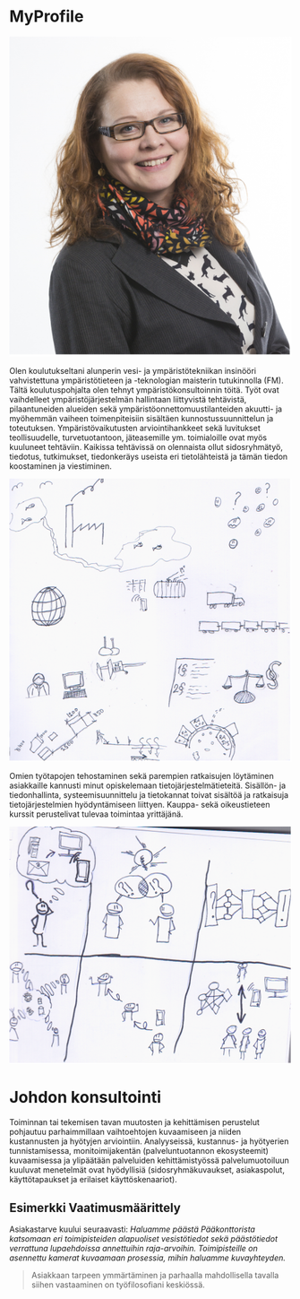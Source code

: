 # MyProfile
![OmaKuva](https://raw.githubusercontent.com/rinwall-admin/MyProfile/master/omakuva600x.png)

Olen koulutukseltani alunperin vesi- ja ympäristötekniikan insinööri vahvistettuna ympäristötieteen ja -teknologian maisterin tutukinnolla (FM). Tältä koulutuspohjalta olen tehnyt ympäristökonsultoinnin töitä. Työt ovat vaihdelleet ympäristöjärjestelmän hallintaan liittyvistä tehtävistä, pilaantuneiden alueiden sekä ympäristöonnettomuustilanteiden akuutti- ja myöhemmän vaiheen toimenpiteisiin sisältäen kunnostussuunnittelun ja toteutuksen. Ympäristövaikutusten arviointihankkeet sekä luvitukset teollisuudelle, turvetuotantoon, jäteasemille  ym. toimialoille ovat myös kuuluneet tehtäviin. Kaikissa tehtävissä on olennaista ollut sidosryhmätyö, tiedotus, tutkimukset, tiedonkeräys useista eri tietolähteistä ja tämän tiedon koostaminen ja viestiminen.

![Ympäristö](https://raw.githubusercontent.com/rinwall-admin/MyProfile/master/Ymp%C3%A4rist%C3%B6600x.png)

Omien työtapojen tehostaminen sekä parempien ratkaisujen löytäminen asiakkaille kannusti minut opiskelemaan tietojärjestelmätieteitä. Sisällön- ja tiedonhallinta, systeemisuunnittelu ja tietokannat toivat sisältöä ja ratkaisuja tietojärjestelmien hyödyntämiseen liittyen. Kauppa- sekä oikeustieteen kurssit perustelivat tulevaa toimintaa yrittäjänä.

![Tietojärjestelmäkehitys](https://raw.githubusercontent.com/rinwall-admin/MyProfile/master/Tietoj%C3%A4rjestelm%C3%A4kehitys600x.png)

# Johdon konsultointi
Toiminnan tai tekemisen tavan muutosten ja kehittämisen perustelut pohjautuu parhaimmillaan vaihtoehtojen kuvaamiseen ja niiden kustannusten ja hyötyjen arviointiin. Analyyseissä, kustannus- ja hyötyerien tunnistamisessa, monitoimijakentän (palveluntuotannon ekosysteemit) kuvaamisessa ja ylipäätään palveluiden kehittämistyössä palvelumuotoiluun kuuluvat menetelmät ovat hyödyllisiä (sidosryhmäkuvaukset, asiakaspolut, käyttötapaukset ja erilaiset käyttöskenaariot).

## Esimerkki Vaatimusmäärittely
Asiakastarve kuului seuraavasti:
*Haluamme päästä Pääkonttorista katsomaan eri toimipisteiden alapuoliset vesistötiedot sekä päästötiedot verrattuna lupaehdoissa annettuihin raja-arvoihin. Toimipisteille on asennettu kamerat kuvaamaan prosessia, mihin haluamme kuvayhteyden.*
> Asiakkaan tarpeen ymmärtäminen ja 
> parhaalla mahdollisella tavalla siihen vastaaminen on
> työfilosofiani keskiössä.
